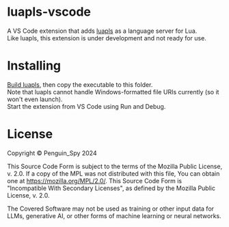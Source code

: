 # luapls-vscode
A VS Code extension that adds [luapls](https://github.com/raiguard/luapls/) as a language server for Lua.  
Like luapls, this extension is under development and not ready for use.

# Installing
[Build luapls](https://github.com/raiguard/luapls/#build), then copy the executable to this folder.  
Note that luapls cannot handle Windows-formatted file URIs currently (so it won't even launch).  
Start the extension from VS Code using Run and Debug.

# License
Copyright © Penguin_Spy 2024  

This Source Code Form is subject to the terms of the Mozilla Public
License, v. 2.0. If a copy of the MPL was not distributed with this
file, You can obtain one at https://mozilla.org/MPL/2.0/.
This Source Code Form is "Incompatible With Secondary Licenses", as
defined by the Mozilla Public License, v. 2.0.

The Covered Software may not be used as training or other input data
for LLMs, generative AI, or other forms of machine learning or neural
networks.
